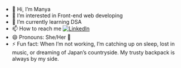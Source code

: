 - 👋 Hi, I’m Manya
- 👀 I’m interested in Front-end web developing
- 🌱 I’m currently learning DSA
- 📫 How to reach me  [![LinkedIn](https://img.shields.io/badge/LinkedIn-0073b1?style=for-the-badge&logo=linkedin&logoColor=white)](https://www.linkedin.com/in/manya-t-m-6676712bb/)
- 😄 Pronouns: She/Her 🎀
- ⚡ Fun fact: When I’m not working, I’m catching up on sleep, lost in music, or dreaming of Japan’s countryside. My trusty backpack is always by my side.
